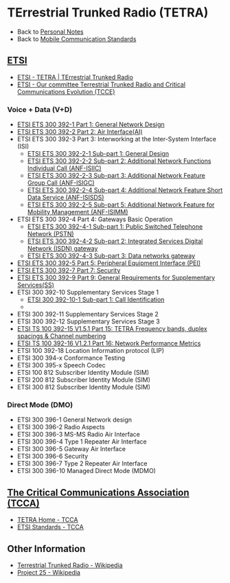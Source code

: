 # TErrestrial Trunked Radio (TETRA)

- Back to [Personal Notes](../README.md)
- Back to [Mobile Communication Standards](README.md)

## [ETSI](https://www.etsi.org/)

- [ETSI - TETRA | TErrestrial Trunked Radio](https://www.etsi.org/technologies/tetra)
- [ETSI - Our committee Terrestrial Trunked Radio and Critical Communications Evolution (TCCE)](https://www.etsi.org/committee/1416-tcce)

### Voice + Data (V+D)

- [ETSI ETS 300 392-1 Part 1: General Network Design](https://www.etsi.org/deliver/etsi_i_ets/300300_300399/30039201/01_60/ets_30039201e01p.pdf)
- [ETSI ETS 300 392-2 Part 2: Air Interface(AI)](https://www.etsi.org/deliver/etsi_i_ets/300300_300399/30039202/01_60/ets_30039202e01p.pdf)
- ETSI ETS 300 392-3 Part 3: Interworking at the Inter-System Interface (ISI)
  - [ETSI ETS 300 392-2-1 Sub-part 1: General Design](https://www.etsi.org/deliver/etsi_i_ets/300300_300399/3003920301/01_60/ets_3003920301e01p.pdf)
  - [ETSI ETS 300 392-2-2 Sub-part 2: Additional Network Functions Individual Call (ANF-ISIIC)](https://www.etsi.org/deliver/etsi_i_ets/300300_300399/3003920302/01_20_9846/ets_3003920302e01c.pdf)
  - [ETSI ETS 300 392-2-3 Sub-part 3: Additional Network Feature Group Call (ANF-ISIGC)](https://www.etsi.org/deliver/etsi_i_ets/300300_300399/3003920303/01_60/ets_3003920303e01p.pdf)
  - [ETSI ETS 300 392-2-4 Sub-part 4: Additional Network Feature Short Data Service (ANF-ISISDS)](https://www.etsi.org/deliver/etsi_i_ets/300300_300399/3003920304/01_20_20000728/ets_3003920304e01c.pdf)
  - [ETSI ETS 300 392-2-5 Sub-part 5: Additional Network Feature for Mobility Management (ANF-ISIMM)](https://www.etsi.org/deliver/etsi_i_ets/300300_300399/3003920305/01_60/ets_3003920305e01p.pdf)
- ETSI ETS 300 392-4 Part 4: Gateways Basic Operation
  - [ETSI ETS 300 392-4-1 Sub-part 1: Public Switched Telephone Network (PSTN)](https://www.etsi.org/deliver/etsi_i_ets/300300_300399/3003920401/01_60/ets_3003920401e01p.pdf)
  - [ETSI ETS 300 392-4-2 Sub-part 2: Integrated Services Digital Network (ISDN) gateway](https://www.etsi.org/deliver/etsi_i_ets/300300_300399/3003920402/01_60/ets_3003920402e01p.pdf)
  - [ETSI ETS 300 392-4-3 Sub-part 3: Data networks gateway](https://www.etsi.org/deliver/etsi_i_ets/300300_300399/3003920403/01_60/ets_3003920403e01p.pdf)
- [ETSI ETS 300 392-5 Part 5: Peripheral Equipment Interface (PEI)](https://www.etsi.org/deliver/etsi_i_ets/300300_300399/30039205/01_20_9841/ets_30039205e01c.pdf)
- [ETSI ETS 300 392-7 Part 7: Security](https://www.etsi.org/deliver/etsi_i_ets/300300_300399/30039207/02_20_9940/ets_30039207e02c.pdf)
- [ETSI ETS 300 392-9 Part 9: General Requirements for Supplementary Services(SS)](https://www.etsi.org/deliver/etsi_i_ets/300300_300399/30039209/01_20_9841/ets_30039209e01c.pdf)
- ETSI 300 392-10 Supplementary Services Stage 1
  - [ETSI 300 392-10-1 Sub-part 1: Call Identification](https://www.etsi.org/deliver/etsi_i_ets/300300_300399/3003921001/02_60/ets_3003921001e02p.pdf)
  - 
- ETSI 300 392-11 Supplementary Services Stage 2
- ETSI 300 392-12 Supplementary Services Stage 3
- [ETSI TS 100 392-15 V1.5.1 Part 15: TETRA Frequency bands, duplex spacings & Channel numbering](https://www.etsi.org/deliver/etsi_ts/100300_100399/10039215/01.05.01_60/ts_10039215v010501p.pdf)
- [ETSI TS 100 392-16 V1.2.1 Part 16: Network Performance Metrics](https://www.etsi.org/deliver/etsi_ts/100300_100399/10039216/01.02.01_60/ts_10039216v010201p.pdf)
- ETSI 100 392-18 Location Information protocol (LIP)
- ETSI 300 394-x Conformance Testing
- ETSI 300 395-x Speech Codec
- ETSI 100 812 Subscriber Identity Module (SIM)
- ETSI 200 812 Subscriber Identity Module (SIM)
- ETSI 300 812 Subscriber Identity Module (SIM)

### Direct Mode (DMO)

- ETSI 300 396-1 General Network design
- ETSI 300 396-2 Radio Aspects
- ETSI 300 396-3 MS-MS Radio Air Interface
- ETSI 300 396-4 Type 1 Repeater Air Interface
- ETSI 300 396-5 Gateway Air Interface
- ETSI 300 396-6 Security
- ETSI 300 396-7 Type 2 Repeater Air Interface
- ETSI 300 396-10 Managed Direct Mode (MDMO)

## [The Critical Communications Association (TCCA)](https://tcca.info/)

- [TETRA Home - TCCA](https://tcca.info/tetra/home/)
- [ETSI Standards - TCCA](https://tcca.info/tetra/for-tetra-specialist/etsi-standards/)

## Other Information

- [Terrestrial Trunked Radio - Wikipedia](https://en.wikipedia.org/wiki/Terrestrial_Trunked_Radio)
- [Project 25 - Wikipedia](https://en.wikipedia.org/wiki/Project_25)
